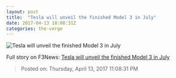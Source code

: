 ```yaml
---
layout: post
title:  "Tesla will unveil the finished Model 3 in July"
date: 2017-04-13 18:08:31Z
categories: the-verge
---
```


![Tesla will unveil the finished Model 3 in July](https://cdn0.vox-cdn.com/thumbor/gUZ3u2OBMQEYYhfxaCZ2ZDxtnhg=/0x250:8000x4750/1600x900/cdn0.vox-cdn.com/uploads/chorus_image/image/54242749/wetport_1.0.0.jpg)




Full story on F3News: [Tesla will unveil the finished Model 3 in July](http://www.f3nws.com/n/ggCkGE)

> Posted on: Thursday, April 13, 2017 11:08:31 PM

